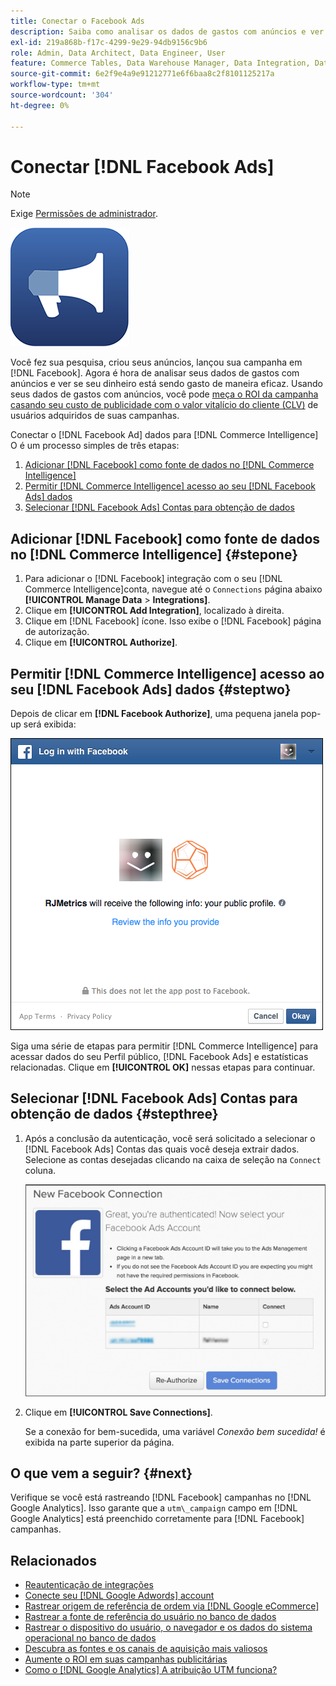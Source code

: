 ```yaml
---
title: Conectar o Facebook Ads
description: Saiba como analisar os dados de gastos com anúncios e ver se o dinheiro está sendo gasto de maneira eficaz.
exl-id: 219a868b-f17c-4299-9e29-94db9156c9b6
role: Admin, Data Architect, Data Engineer, User
feature: Commerce Tables, Data Warehouse Manager, Data Integration, Data Import/Export
source-git-commit: 6e2f9e4a9e91212771e6f6baa8c2f8101125217a
workflow-type: tm+mt
source-wordcount: '304'
ht-degree: 0%

---
```


# Conectar [!DNL Facebook Ads]

>[!NOTE]
>
>Exige [Permissões de administrador](../../../administrator/user-management/user-management.md).

![](../../../assets/facebook-ads-logo.png)

Você fez sua pesquisa, criou seus anúncios, lançou sua campanha em [!DNL Facebook]. Agora é hora de analisar seus dados de gastos com anúncios e ver se seu dinheiro está sendo gasto de maneira eficaz. Usando seus dados de gastos com anúncios, você pode [meça o ROI da campanha casando seu custo de publicidade com o valor vitalício do cliente (CLV)](../../../data-analyst/analysis/roi-ad-camp.md) de usuários adquiridos de suas campanhas.

Conectar o [!DNL Facebook Ad] dados para [!DNL Commerce Intelligence] O é um processo simples de três etapas:

1. [Adicionar [!DNL Facebook] como fonte de dados no [!DNL Commerce Intelligence]](#stepone)
1. [Permitir [!DNL Commerce Intelligence] acesso ao seu [!DNL Facebook Ads] dados](#steptwo)
1. [Selecionar [!DNL Facebook Ads] Contas para obtenção de dados](#stepthree)

## Adicionar [!DNL Facebook] como fonte de dados no [!DNL Commerce Intelligence] {#stepone}

1. Para adicionar o [!DNL Facebook] integração com o seu [!DNL Commerce Intelligence]conta, navegue até o `Connections` página abaixo **[!UICONTROL Manage Data** > **Integrations]**.
1. Clique em **[!UICONTROL Add Integration]**, localizado à direita.
1. Clique em [!DNL Facebook] ícone. Isso exibe o [!DNL Facebook] página de autorização.
1. Clique em **[!UICONTROL Authorize]**.

## Permitir [!DNL Commerce Intelligence] acesso ao seu [!DNL Facebook Ads] dados {#steptwo}

Depois de clicar em **[!DNL Facebook Authorize]**, uma pequena janela pop-up será exibida:

![](../../../assets/Facebook_Access_Popup.png)

Siga uma série de etapas para permitir [!DNL Commerce Intelligence] para acessar dados do seu Perfil público, [!DNL Facebook Ads] e estatísticas relacionadas. Clique em **[!UICONTROL OK]** nessas etapas para continuar.

## Selecionar [!DNL Facebook Ads] Contas para obtenção de dados {#stepthree}

1. Após a conclusão da autenticação, você será solicitado a selecionar o [!DNL Facebook Ads] Contas das quais você deseja extrair dados. Selecione as contas desejadas clicando na caixa de seleção na `Connect` coluna.

   ![](../../../assets/Facebook_Ad_Accounts.png)

1. Clique em **[!UICONTROL Save Connections]**.

   Se a conexão for bem-sucedida, uma variável *Conexão bem sucedida!* é exibida na parte superior da página.

## O que vem a seguir? {#next}

Verifique se você está rastreando [!DNL Facebook] campanhas no [!DNL Google Analytics]. Isso garante que a `utm\_campaign` campo em [!DNL Google Analytics] está preenchido corretamente para [!DNL Facebook] campanhas.

## Relacionados

* [Reautenticação de integrações](https://experienceleague.adobe.com/docs/commerce-knowledge-base/kb/how-to/mbi-reauthenticating-integrations.html)
* [Conecte seu [!DNL Google Adwords] account](../integrations/google-ecommerce.md)
* [Rastrear origem de referência de ordem via [!DNL Google eCommerce]](../integrations/google-ecommerce.md)
* [Rastrear a fonte de referência do usuário no banco de dados](../../analysis/google-track-user-acq.md)
* [Rastrear o dispositivo do usuário, o navegador e os dados do sistema operacional no banco de dados](../../analysis/track-usr-dev-browser.md)
* [Descubra as fontes e os canais de aquisição mais valiosos](../../analysis/most-value-source-channel.md)
* [Aumente o ROI em suas campanhas publicitárias](../../analysis/roi-ad-camp.md)
* [Como o [!DNL Google Analytics] A atribuição UTM funciona?](../../analysis/utm-attributes.md)

